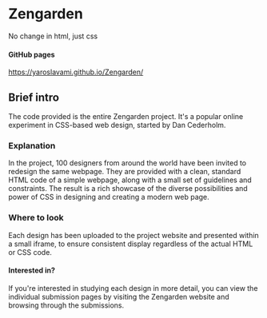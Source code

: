 # Zengarden

No change in html, just css

#### GitHub pages

https://yaroslavami.github.io/Zengarden/

## Brief intro

The code provided is the entire Zengarden project. It's a popular online experiment in CSS-based web design, started by Dan Cederholm.

### Explanation

In the project, 100 designers from around the world have been invited to redesign the same webpage. They are provided with a clean, standard HTML code of a simple webpage, along with a small set of guidelines and constraints. The result is a rich showcase of the diverse possibilities and power of CSS in designing and creating a modern web page.

### Where to look

Each design has been uploaded to the project website and presented within a small iframe, to ensure consistent display regardless of the actual HTML or CSS code.

#### Interested in?

If you're interested in studying each design in more detail, you can view the individual submission pages by visiting the Zengarden website and browsing through the submissions.
